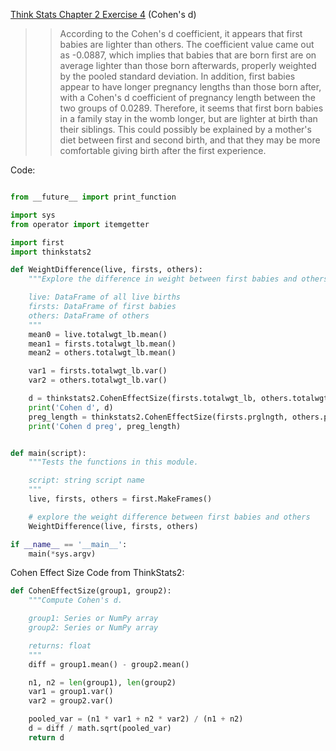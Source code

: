 [Think Stats Chapter 2 Exercise 4](http://greenteapress.com/thinkstats2/html/thinkstats2003.html#toc24) (Cohen's d)

>> According to the Cohen's d coefficient, it appears that first babies are lighter than others. The coefficient value came out as -0.0887, which implies that babies that are born first are on average lighter than those born afterwards, properly weighted by the pooled standard deviation. In addition, first babies appear to have longer pregnancy lengths than those born after, with a Cohen's d coefficient of pregnancy length between the two groups of 0.0289. Therefore, it seems that first born babies in a family stay in the womb longer, but are lighter at birth than their siblings. This could possibly be explained by a mother's diet between first and second birth, and that they may be more comfortable giving birth after the first experience.

Code:
```python

from __future__ import print_function

import sys
from operator import itemgetter

import first
import thinkstats2

def WeightDifference(live, firsts, others):
    """Explore the difference in weight between first babies and others.

    live: DataFrame of all live births
    firsts: DataFrame of first babies
    others: DataFrame of others
    """
    mean0 = live.totalwgt_lb.mean()
    mean1 = firsts.totalwgt_lb.mean()
    mean2 = others.totalwgt_lb.mean()

    var1 = firsts.totalwgt_lb.var()
    var2 = others.totalwgt_lb.var()

    d = thinkstats2.CohenEffectSize(firsts.totalwgt_lb, others.totalwgt_lb)
    print('Cohen d', d)
    preg_length = thinkstats2.CohenEffectSize(firsts.prglngth, others.prglngth)
    print('Cohen d preg', preg_length)


def main(script):
    """Tests the functions in this module.

    script: string script name
    """
    live, firsts, others = first.MakeFrames()

    # explore the weight difference between first babies and others
    WeightDifference(live, firsts, others)

if __name__ == '__main__':
    main(*sys.argv)

```

Cohen Effect Size Code from ThinkStats2:

```python
def CohenEffectSize(group1, group2):
    """Compute Cohen's d.

    group1: Series or NumPy array
    group2: Series or NumPy array

    returns: float
    """
    diff = group1.mean() - group2.mean()

    n1, n2 = len(group1), len(group2)
    var1 = group1.var()
    var2 = group2.var()

    pooled_var = (n1 * var1 + n2 * var2) / (n1 + n2)
    d = diff / math.sqrt(pooled_var)
    return d
```
